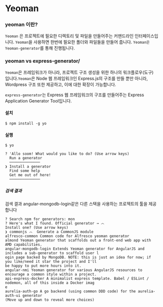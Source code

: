 # Yeoman

### yeoman 이란?
`Yeoman` 은 프로젝트에 필요한 디렉토리 및 파일을 만들어주는 커맨드라인 인터페이스입니다. `Yeoman`을 사용하면 한번에 필요한 폴더와 파일들을 만들어 줍니다. `Yeoman은` `Yeoman-generator`를 통해 진행됩니다.

### yeoman vs express-generator/

`Yeoman`은 프레임워크가 아니라, 프로젝트 구조 생성을 위한 하나의 워크플로우(도구) 입니다.`Yeoman`은 Node 웹 프레임워크인 Express.js의 구조를 만들 뿐만 아니라, Wordpress 구조 또한 제공하고, 이에 대한 확장이 가능합니다. 

`express-generator`는 Express 웹 프레임워크의 구조를 만들어주는 Express Application Generator Tool입니다. 


#### 설치
```
$ npm install -g yo
```

#### 실행

```
$ yo

? 'Allo soom! What would you like to do? (Use arrow keys)
  Run a generator
  ──────────────
❯ Install a generator
  Find some help
  Get me out of here!
  ──────────────

  ```
  ##### 검색 결과
  검색 결과 angular-mongodb-login같은 다른 스택을 사용하는 프로젝트의 툴을 제공합니다
  ```
  ? Search npm for generators: mon
? Here's what I found. Official generator → ෴
  Install one? (Use arrow keys)
❯ commonjs ෴  Generate a CommonJS module
  alfresco-common Common code for Alfresco yeoman generator
  almond Yeoman generator that scaffolds out a front-end web app with AMD capabilities.
  angular-mongodb-login Extends Yeoman generator for AngularJS and includes a sub-generator to scaffold user l
ogin page backed by MongoDB. NOTE: this is just an idea for now; if you like/need it star the project and I'll
 be happy to put more hours into it.
  angular-nmi Yeoman generator for various AngularJS resources to encourage a common style within a project.
  api-express-docker A minimalist express template. Babel / ESLint / nodemon, all of this inside a Docker imag
e
  aurelia-auth-go A go backend (using common DDD code) for the aurelia-auth-ui generator
(Move up and down to reveal more choices)
```